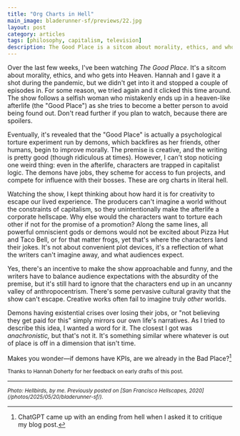 ```yaml
---
title: "Org Charts in Hell"
main_image: bladerunner-sf/previews/22.jpg
layout: post
category: articles
tags: [philosophy, capitalism, television]
description: The Good Place is a sitcom about morality, ethics, and who gets into Heaven. Even in the afterlife, characters are trapped in capitalist logic
---
```


Over the last few weeks, I've been watching _The Good Place_. It's a sitcom about morality, ethics, and who gets into Heaven. Hannah and I gave it a shot during the pandemic, but we didn't get into it and stopped a couple of episodes in. For some reason, we tried again and it clicked this time around. The show follows a selfish woman who mistakenly ends up in a heaven-like afterlife (the "Good Place") as she tries to become a better person to avoid being found out. Don't read further if you plan to watch, because there are spoilers.

Eventually, it's revealed that the "Good Place" is actually a psychological torture experiment run by demons, which backfires as her friends, other humans, begin to improve morally. The premise is creative, and the writing is pretty good (though ridiculous at times). However, I can't stop noticing one weird thing: even in the afterlife, characters are trapped in capitalist logic. The demons have jobs, they scheme for access to fun projects, and compete for influence with their bosses. These are org charts in literal hell.

Watching the show, I kept thinking about how hard it is for creativity to escape our lived experience. The producers can't imagine a world without the constraints of capitalism, so they unintentionally make the afterlife a corporate hellscape. Why else would the characters want to torture each other if not for the promise of a promotion? Along the same lines, all powerful omniscient gods or demons would not be excited about Pizza Hut and Taco Bell, or for that matter frogs, yet that's where the characters land their jokes. It's not about convenient plot devices, it's a reflection of what the writers can't imagine away, and what audiences expect.

Yes, there's an incentive to make the show approachable and funny, and the writers have to balance audience expectations with the absurdity of the premise, but it's still hard to ignore that the characters end up in an uncanny valley of anthropocentrism. There's some pervasive cultural gravity that the show can't escape. Creative works often fail to imagine truly _other_ worlds.

Demons having existential crises over losing their jobs, or "not believing they get paid for this" simply mirrors our own life's narratives. As I tried to describe this idea, I wanted a word for it. The closest I got was _anachronistic,_ but that's not it. It's something similar where whatever is out of place is off in a dimension that isn't time. 

Makes you wonder—if demons have KPIs, are we already in the Bad Place?[^1]

<small>Thanks to Hannah Doherty for her feedback on early drafts of this post.</small>

[^1]: ChatGPT came up with an ending from hell when I asked it to critique my blog post.

<hr>

<small>
<em>Photo: Hellbirds, by me. Previously posted on [San Francisco Hellscapes, 2020](/photos/2025/05/20/bladerunner-sf/).
</em></small>
